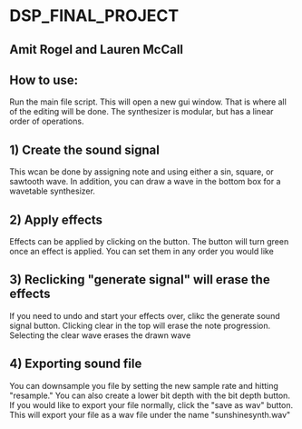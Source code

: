 # DSP_FINAL_PROJECT
## Amit Rogel and Lauren McCall


## How to use:
 Run the main file script. This will open a new gui window. That is where all of the editing will be done. The synthesizer is modular, but has a linear order of operations.
## 1) Create the sound signal
This wcan be done by assigning note and using either a sin, square, or sawtooth wave.  In addition, you can draw a wave in the bottom box for a wavetable synthesizer.

## 2) Apply effects

Effects can be applied by clicking on the button. The button will turn green once an effect is applied. You can set them in any order you would like

## 3) Reclicking "generate signal" will erase the effects

If you need to undo and start your effects over, clikc the generate sound signal button. Clicking clear in the top will erase the note progression. Selecting the clear wave erases the drawn wave

## 4) Exporting sound file

You can downsample you file by setting the new sample rate and hitting "resample." You can also create a lower bit depth with the bit depth button. If you would like to export your file normally, click the "save as wav" button. This will export your file as a wav file under the name "sunshinesynth.wav"
